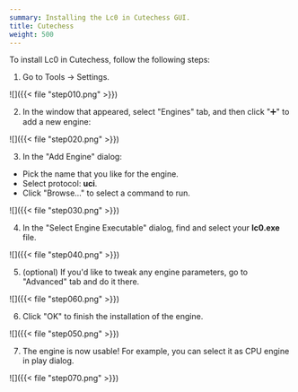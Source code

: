 ```yaml
---
summary: Installing the Lc0 in Cutechess GUI.
title: Cutechess
weight: 500
---
```


To install Lc0 in Cutechess, follow the following steps:

1. Go to Tools → Settings.

![]({{< file "step010.png" >}})

2. In the window that appeared, select "Engines" tab, and then click "➕" to add a new engine:

![]({{< file "step020.png" >}})

3. In the "Add Engine" dialog:

* Pick the name that you like for the engine.
* Select protocol: **uci**.
* Click "Browse..." to select a command to run.

![]({{< file "step030.png" >}})

4. In the "Select Engine Executable" dialog, find and select your **lc0.exe** file.

![]({{< file "step040.png" >}})

5. (optional) If you'd like to tweak any engine parameters, go to "Advanced" tab and do it there.

![]({{< file "step060.png" >}})

6. Click "OK" to finish the installation of the engine.

![]({{< file "step050.png" >}})

7. The engine is now usable! For example, you can select it as CPU engine in play dialog.

![]({{< file "step070.png" >}})
